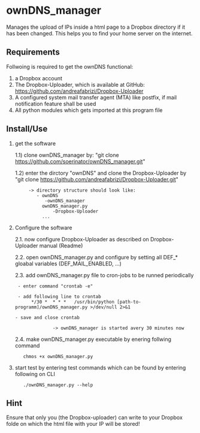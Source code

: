 # ownDNS_manager
Manages the upload of IPs inside a html page to a Dropbox directory if it has been changed. This helps you to find your home server on the internet.

## Requirements

Follwoing is required to get the ownDNS functional:
1) a Dropbox account
2) The Dropbox-Uploader, which is available at GitHub: https://github.com/andreafabrizi/Dropbox-Uploader
3) A configured system mail transfer agent (MTA) like postfix, if mail notification feature shall be used
4) All python modules which gets imported at this program file 

## Install/Use

1) get the software
   
   1.1) clone ownDNS_manager by: "git clone https://github.com/soerinator/ownDNS_manager.git"
   
   1.2) enter the dirctory "ownDNS" and clone the Dropbox-Uploader by "git clone https://github.com/andreafabrizi/Dropbox-Uploader.git"
	   
	        -> directory structure should look like:
	           - ownDNS
	              -ownDNS_manager
                 ownDNS_manager.py
		             -Dropbox-Uploader
                 ...
	
2. Configure the software

   2.1. now configure Dropbox-Uploader as described on Dropbox-Uploader manual (Readme)

   2.2. open ownDNS_manager.py and configure by setting all DEF_* gloabal variables (DEF_MAIL_ENABLED, ...)

   2.3. add ownDNS_manager.py file to cron-jobs to be runned periodically

        - enter command "crontab -e"

        - add following line to crontab
             */30 *  * * *   /usr/bin/python [path-to-programm]/ownDNS_manager.py >/dev/null 2>&1

       - save and close crontab
        
		  		     -> ownDNS_manager is started avery 30 minutes now
		 
   2.4. make ownDNS_manager.py executable by enering follwing command
			       
          chmos +x ownDNS_manager.py

3. start test by entering test commands which can be found by entering following on CLI
		        
          ./ownDNS_manager.py --help

## Hint

Ensure that only you (the Dropbox-uploader) can write to your Dropbox folde on which the html file with your IP 
will be stored!
